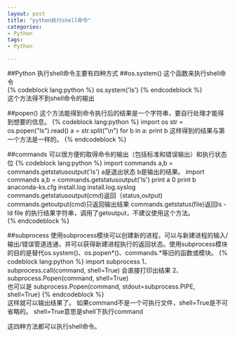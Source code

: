 ```yaml
---
layout: post
title: "python执行shell命令"
categories:
- Python
tags:
- Python 

---
```


##Python 执行shell命令主要有四种方式
##os.system()
这个函数来执行shell命令  
{% codeblock lang:python %}
os.system('ls')
{% endcodeblock %}  
这个方法得不到shell命令的输出

##popen()
这个方法能得到命令执行后的结果是一个字符串，要自行处理才能得到想要的信息。
{% codeblock lang:python %}
import os
str = os.popen("ls").read()
a = str.split("\n")
for b in a:
	print b
这样得到的结果与第一个方法是一样的。
{% endcodeblock %}

##commands
可以很方便的取得命令的输出（包括标准和错误输出）和执行状态位
{% codeblock lang:python %}
import commands
a,b = commands.getstatusoutput('ls')
a是退出状态
b是输出的结果。
import commands
a,b = commands.getstatusoutput('ls')
print a
0
print b
anaconda-ks.cfg
install.log
install.log.syslog
commands.getstatusoutput(cmd)返回（status,output)
commands.getoutput(cmd)只返回输出结果
commands.getstatus(file)返回ls -ld file 的执行结果字符串，调用了getoutput，不建议使用这个方法。  
{% endcodeblock %}

##subprocess
使用subprocess模块可以创建新的进程，可以与新建进程的输入/输出/错误管道连通，并可以获得新建进程执行的返回状态。使用subprocess模块的目的是替代os.system()、os.popen*()、commands.*等旧的函数或模块。
{% codeblock lang:python %}
import subprocess
1、
subprocess.call(command, shell=True)
会直接打印出结果
2、
subprocess.Popen(command, shell=True)  
也可以是
subprocess.Popen(command, stdout=subprocess.PIPE, shell=True}
{% endcodeblock %}  
这样就可以输出结果了。
如果command不是一个可执行文件，shell=True是不可省略的。
shell=True意思是shell下执行command

这四种方法都可以执行shell命令。

